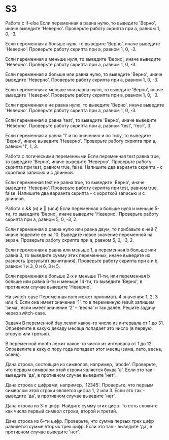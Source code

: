# S3

Работа с if-else
 Если переменная a равна нулю, то выведите 'Верно', иначе выведите 'Неверно'. Проверьте работу скрипта при a, равном 1, 0, -3.

 Если переменная a больше нуля, то выведите 'Верно', иначе выведите 'Неверно'. Проверьте работу скрипта при a, равном 1, 0, -3.

 Если переменная a меньше нуля, то выведите 'Верно', иначе выведите 'Неверно'. Проверьте работу скрипта при a, равном 1, 0, -3.

 Если переменная a больше или равна нулю, то выведите 'Верно', иначе выведите 'Неверно'. Проверьте работу скрипта при a, равном 1, 0, -3.

 Если переменная a меньше или равна нулю, то выведите 'Верно', иначе выведите 'Неверно'. Проверьте работу скрипта при a, равном 1, 0, -3.

 Если переменная a не равна нулю, то выведите 'Верно', иначе выведите 'Неверно'. Проверьте работу скрипта при a, равном 1, 0, -3.

 Если переменная a равна 'test', то выведите 'Верно', иначе выведите 'Неверно'. Проверьте работу скрипта при a, равном 'test', 'тест', 3.

 Если переменная a равна '1' и по значению и по типу, то выведите 'Верно', иначе выведите 'Неверно'. Проверьте работу скрипта при a, равном '1', 1, 3.

Работа с логическими переменными
 Если переменная test равна true, то выведите 'Верно', иначе выведите 'Неверно'. Проверьте работу скрипта при test, равном true, false. Напишите два варианта скрипта - с короткой записью и с длинной.

 Если переменная test не равна true, то выведите 'Верно', иначе выведите 'Неверно'. Проверьте работу скрипта при test, равном true, false. Напишите два варианта скрипта - с короткой записью и с длинной.

Работа с && (и) и || (или)
 Если переменная a больше нуля и меньше 5-ти, то выведите 'Верно', иначе выведите 'Неверно'. Проверьте работу скрипта при a, равном 5, 0, -3, 2.

 Если переменная a равна нулю или равна двум, то прибавьте к ней 7, иначе поделите ее на 10. Выведите новое значение переменной на экран. Проверьте работу скрипта при a, равном 5, 0, -3, 2.

 Если переменная a равна или меньше 1, а переменная b больше или равна 3, то выведите сумму этих переменных, иначе выведите их разность (результат вычитания). Проверьте работу скрипта при a и b, равном 1 и 3, 0 и 6, 3 и 5.

 Если переменная a больше 2-х и меньше 11-ти, или переменная b больше или равна 6-ти и меньше 14-ти, то выведите 'Верно', в противном случае выведите 'Неверно'.








На switch-case
 Переменная num может принимать 4 значения: 1, 2, 3 или 4. Если она имеет значение '1', то в переменную result запишем 'зима', если имеет значение '2' – 'весна' и так далее. Решите задачу через switch-case.

Задачи
 В переменной day лежит какое-то число из интервала от 1 до 31. Определите в какую декаду месяца попадает это число (в первую, вторую или третью).

 В переменной month лежит какое-то число из интервала от 1 до 12. Определите в какую пору года попадает этот месяц (зима, лето, весна, осень).

 Дана строка, состоящая из символов, например, 'abcde'. Проверьте, что первым символом этой строки является буква 'a'. Если это так - выведите 'да', в противном случае выведите 'нет'.

 Дана строка с цифрами, например, '12345'. Проверьте, что первым символом этой строки является цифра 1, 2 или 3. Если это так - выведите 'да', в противном случае выведите 'нет'.

 Дана строка из 3-х цифр. Найдите сумму этих цифр. То есть сложите как числа первый символ строки, второй и третий.

 Дана строка из 6-ти цифр. Проверьте, что сумма первых трех цифр равняется сумме вторых трех цифр. Если это так - выведите 'да', в противном случае выведите 'нет'.
